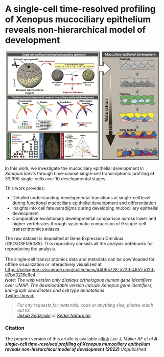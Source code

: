 # A single-cell time-resolved profiling of Xenopus mucociliary epithelium reveals non-hierarchical model of development
![Graphical Abstract](figs/graphical_abstract.png)

In this work, we investigate the mucociliary epithelial development in _Xenopus laevis_ through time-course single-cell transcriptomic profiling of 33,990 single-cells over 10 developmental stages.  

This work provides:  <br/>
- Detailed understanding developmental transitions at single-cell level during functional mucociliary epithelial development and differentiation
- Insights into cell fate paradigms during developing mucociliary epithelial development
- Comparative evolutionary developmental comparison across lower and higher vertebrates through systematic comparison of 9 single-cell transcriptomics atlases.

The raw dataset is deposited at Gene Expression Omnibus (_GEO:GSE158088_). This repository consists all the analysis notebooks for reproducing the analysis.   <br/><br/>
The single-cell transcriptomics data and metadata can be downloaded for offline visualization or interactively visualized at https://cellxgene.cziscience.com/collections/d4055728-b22d-4851-b12d-d7bd0216e8c4.  <br/>
_Note: The web version only displays orthologous human gene identifiers over UMAP. The downloadable version include Xenopus gene identifiers, knn-graph coordinates and cell type annotations._  <br/>
[Twitter thread:]( https://twitter.com/kedar_natarajan)

> _For any requests for materials, code or anything else, please reach out to: <br/>[Jakub Sedzinski](jakub.sedzinski@sund.ku.dk) or [Kedar Natarajan](kenana@dtu.dk)_




### Citation
The preprint version of this article is available at[link](https://doi.org/XXXXX) 
_Lee J, Møller AF et al **A single-cell time-resolved profiling of Xenopus mucociliary epithelium reveals non-hierarchical model of development (2022)** Unpublished_  <br/>

